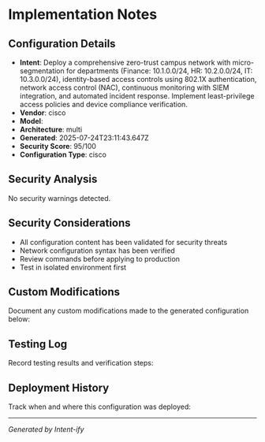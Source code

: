 # Implementation Notes

## Configuration Details
- **Intent**: Deploy a comprehensive zero-trust campus network with micro-segmentation for departments (Finance: 10.1.0.0/24, HR: 10.2.0.0/24, IT: 10.3.0.0/24), identity-based access controls using 802.1X authentication, network access control (NAC), continuous monitoring with SIEM integration, and automated incident response. Implement least-privilege access policies and device compliance verification.
- **Vendor**: cisco
- **Model**: 
- **Architecture**: multi
- **Generated**: 2025-07-24T23:11:43.647Z
- **Security Score**: 95/100
- **Configuration Type**: cisco

## Security Analysis
No security warnings detected.

## Security Considerations
- All configuration content has been validated for security threats
- Network configuration syntax has been verified
- Review commands before applying to production
- Test in isolated environment first

## Custom Modifications
Document any custom modifications made to the generated configuration below:

## Testing Log
Record testing results and verification steps:

## Deployment History
Track when and where this configuration was deployed:

---
*Generated by Intent-ify*